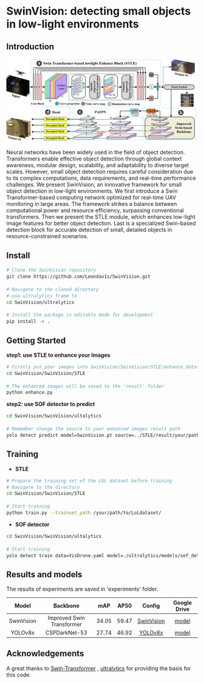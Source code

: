 # SwinVision: detecting small objects in low-light environments
## Introduction
![SwinVision](resources/SwinVision.jpg)

Neural networks have been widely used in the field of object detection. Transformers enable effective object detection through global context awareness, modular design, scalability, and adaptability to diverse target scales. However, small object detection requires careful consideration due to its complex computations, data requirements, and real-time performance challenges. We present SwinVision, an innovative framework for small object detection in low-light environments. We first introduce a Swin Transformer-based computing network optimized for real-time UAV monitoring in large areas. The framework strikes a balance between computational power and resource efficiency, surpassing conventional transformers. Then we present the STLE module, which enhances low-light image features for better object detection. Last is a specialized Swin-based detection block for accurate detection of small, detailed objects in resource-constrained scenarios.

## Install

```bash
# Clone the SwinVision repository
git clone https://github.com/Leondav1s/SwinVision.git

# Navigate to the cloned directory
# use ultralytics frame to 
cd SwinVision/ultralytics

# Install the package in editable mode for development
pip install -e .
```

## Getting Started

**step1: use STLE to enhance your Images**

```bash
# Firstly put your images into SwinVision/SwinVision/STLE/enhance_dataset
cd SwinVision/SwinVision/STLE

# The enhanced images will be saved to the 'result' folder
python enhance.py
```

**step2: use SOF detector to predict**

```bash
cd SwinVision/SwinVision/ultalytics

# Remember change the source to your enhanced images result path
yolo detect predict model=SwinVision.pt source=../STLE/result/your/path
```

## Training

- **STLE**

```bash
# Prepare the training set of the LOL dataset before training
# Navigate to the directory
cd SwinVision/SwinVision/STLE

# Start training
python train.py --trainset_path /your/path/to/LoLdataset/
```

- **SOF detector**

``` bash
cd SwinVision/SwinVision/ultalytics

# Start training
yolo detect train data=VisDrone.yaml model=./ultralytics/models/sof_detector.yaml epochs=300 batch=12 half=True
```

## Results and models

The results of experiments are saved in 'experiments' folder.

|   Model    |         Backbone          |  mAP  | AP50  |                            Config                            |                         Google Drive                         |
| :--------: | :-----------------------: | :---: | :---: | :----------------------------------------------------------: | :----------------------------------------------------------: |
| SwinVision | Improved Swin Transformer | 34.05 | 59.47 | [SwinVision](./SwinVision/ultralytics/ultralytics/models/sof_detector.yaml) | [model](https://drive.google.com/file/d/1xF0-Pu07z39uleSkdIgZunzQl1LZOpzn/view?usp=sharing) |
|  YOLOv8x   |       CSPDarkNet-53       | 27.74 | 46.92 | [YOLOv8x](./SwinVision/ultralytics/ultralytics/models/v8/yolov8.yaml) | [model](https://drive.google.com/file/d/1zoPEnSzpT1Zve3Yi1twqrHwy3ilxxxpd/view?usp=sharing) |

## Acknowledgements

A great thanks to [Swin-Transformer](https://github.com/microsoft/Swin-Transformer) , [ultralytics](https://github.com/ultralytics/ultralytics) for providing the basis for this code.

